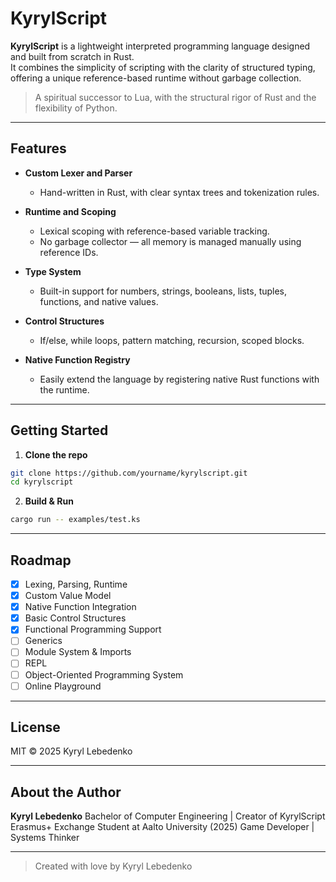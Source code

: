 # KyrylScript

**KyrylScript** is a lightweight interpreted programming language designed and built from scratch in Rust.  
It combines the simplicity of scripting with the clarity of structured typing, offering a unique reference-based runtime without garbage collection.

> A spiritual successor to Lua, with the structural rigor of Rust and the flexibility of Python.

---

## Features

- **Custom Lexer and Parser**
  - Hand-written in Rust, with clear syntax trees and tokenization rules.

- **Runtime and Scoping**
  - Lexical scoping with reference-based variable tracking.
  - No garbage collector — all memory is managed manually using reference IDs.

- **Type System**
  - Built-in support for numbers, strings, booleans, lists, tuples, functions, and native values.

- **Control Structures**
  - If/else, while loops, pattern matching, recursion, scoped blocks.

- **Native Function Registry**
  - Easily extend the language by registering native Rust functions with the runtime.

---

## Getting Started

1. **Clone the repo**

```bash
git clone https://github.com/yourname/kyrylscript.git
cd kyrylscript
```

2. **Build & Run**

```bash
cargo run -- examples/test.ks
```

---

## Roadmap

* [x] Lexing, Parsing, Runtime
* [x] Custom Value Model
* [x] Native Function Integration
* [x] Basic Control Structures
* [x] Functional Programming Support
* [ ] Generics
* [ ] Module System & Imports
* [ ] REPL
* [ ] Object-Oriented Programming System
* [ ] Online Playground

---

## License

MIT © 2025 Kyryl Lebedenko

---

## About the Author

**Kyryl Lebedenko**
Bachelor of Computer Engineering | Creator of KyrylScript
Erasmus+ Exchange Student at Aalto University (2025)
Game Developer | Systems Thinker

---

> Created with love by Kyryl Lebedenko 

